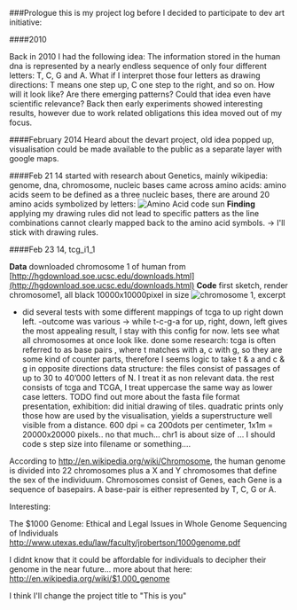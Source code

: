 ###Prologue
this is my project log before I decided to participate to dev art initiative:

####2010

Back in 2010 I had the following idea:
The information stored in the human dna is represented by a nearly endless sequence of only four different letters: T, C, G and A. What if I interpret those four letters as drawing directions: T means one step up, C one step to the right, and so on. How will it look like? Are there emerging patterns? Could that idea even have scientific relevance?
Back then early experiments showed interesting results, however due to work related obligations this idea moved out of my focus.

####February 2014
Heard about the devart project, old idea popped up, visualisation could be made available to the public as a separate layer with google maps.

####Feb 21 14
started with research about Genetics, mainly wikipedia: genome, dna, chromosome, nucleic bases
came across amino acids: amino acids seem to be defined as a three nucleic bases, there are around 20 amino acids symbolized by letters:
![Amino Acid code sun](http://upload.wikimedia.org/wikipedia/commons/7/70/Aminoacids_table.svg "Amino Acid code sun")
**Finding** applying my drawing rules did not lead to specific patters as the line combinations cannot clearly mapped back to the amino acid symbols. -> I'll  stick with drawing rules.

####Feb 23 14, tcg_i1_1


**Data** downloaded chromosome 1 of human from [http://hgdownload.soe.ucsc.edu/downloads.html](http://hgdownload.soe.ucsc.edu/downloads.html)
**Code** first sketch, render chromosome1, all black 10000x10000pixel in size 
![chromosome 1, excerpt](images/2014224_0.41chr1.png?raw=true "chromosome 1, excerpt")

- did several tests with some different mappings of tcga to up right down left.
-outcome was various
-> while t-c-g-a  for up, right, down, left gives the most appealing result,  I stay with this config for now. lets see what all chromosomes at once look like.
done some research: tcga is often referred to as base pairs , where t matches with a, c with g, so they are some kind of counter parts, therefore I seems logic to take t & a and c & g in opposite directions 
data structure: 
the files consist of passages of up to 30 to 40’000 letters of N. I treat it as non relevant data. 
the rest consists of tcga and TCGA, I treat uppercase the same way as lower case letters. 
TODO find out more about the fasta file format
presentation, exhibition: 
did initial drawing of tiles. quadratic prints only those how are used by the visualisation, yields a superstructure well visible from a distance.
600 dpi = ca 200dots per centimeter, 1x1m = 20000x20000 pixels.. no that much…
chr1 is about size of … I should code s step size into filename or something….





According to http://en.wikipedia.org/wiki/Chromosome, the human genome is divided into 22 chromosomes plus a X and Y chromosomes that define the sex of the individuum. Chromosomes consist of Genes, each Gene is a sequence of basepairs. A base-pair is either represented by T, C, G or A.

Interesting:

The $1000 Genome: Ethical and Legal Issues in Whole Genome Sequencing of Individuals 
http://www.utexas.edu/law/faculty/jrobertson/1000genome.pdf

I didnt know that it could be affordable for individuals to decipher their genome in the near future...
more about that here: http://en.wikipedia.org/wiki/$1,000_genome

I think I'll change the project title to "This is you"

